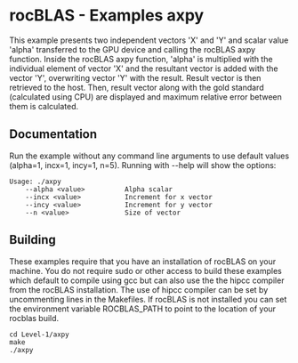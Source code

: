 # rocBLAS - Examples axpy
This example presents two independent vectors 'X' and 'Y' and scalar value 'alpha' transferred to the GPU device and calling the rocBLAS axpy function. Inside the rocBLAS axpy function, 'alpha' is multiplied with the individual element of vector 'X' and the resultant vector is added with the vector 'Y', overwriting vector 'Y' with the result. Result vector is then retrieved to the host. Then, result vector along with the gold standard (calculated using CPU) are displayed and maximum relative error between them is calculated.

## Documentation
Run the example without any command line arguments to use default values (alpha=1, incx=1, incy=1, n=5).
Running with --help will show the options:

    Usage: ./axpy
        --alpha <value>          Alpha scalar
        --incx <value>           Increment for x vector
        --incy <value>           Increment for y vector
        --n <value>              Size of vector


## Building
These examples require that you have an installation of rocBLAS on your machine. You do not require sudo or other access to build these examples which default to compile using gcc but can also use the the hipcc compiler from the rocBLAS installation. The use of hipcc compiler can be set by uncommenting lines in the Makefiles. If rocBLAS is not installed you can set the environment variable ROCBLAS_PATH to point to the location of your rocblas build. 

    cd Level-1/axpy
    make
    ./axpy